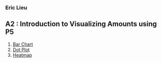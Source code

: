 ### Eric Lieu
## A2 : Introduction to Visualizing Amounts using P5

1. [Bar Chart](https://bl.ocks.org/erictlieu/817c59e14fad5f4a712808ff66094688)
2. [Dot Plot](https://bl.ocks.org/erictlieu/96687fa11eca16b301de6c1d9525b2d8)
3. [Heatmap](https://bl.ocks.org/erictlieu/0ae9943bd6bad1354c02175d9ffabaae)
